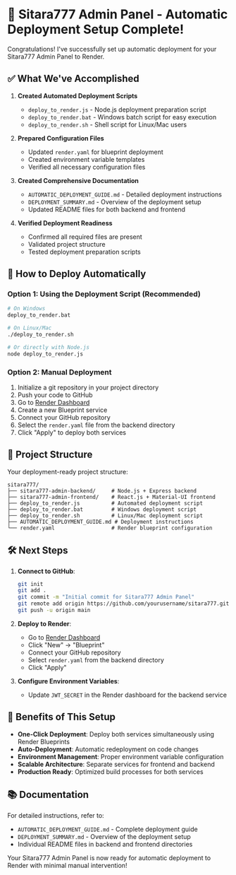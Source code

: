 # 🚀 Sitara777 Admin Panel - Automatic Deployment Setup Complete!

Congratulations! I've successfully set up automatic deployment for your Sitara777 Admin Panel to Render.

## ✅ What We've Accomplished

1. **Created Automated Deployment Scripts**
   - `deploy_to_render.js` - Node.js deployment preparation script
   - `deploy_to_render.bat` - Windows batch script for easy execution
   - `deploy_to_render.sh` - Shell script for Linux/Mac users

2. **Prepared Configuration Files**
   - Updated `render.yaml` for blueprint deployment
   - Created environment variable templates
   - Verified all necessary configuration files

3. **Created Comprehensive Documentation**
   - `AUTOMATIC_DEPLOYMENT_GUIDE.md` - Detailed deployment instructions
   - `DEPLOYMENT_SUMMARY.md` - Overview of the deployment setup
   - Updated README files for both backend and frontend

4. **Verified Deployment Readiness**
   - Confirmed all required files are present
   - Validated project structure
   - Tested deployment preparation scripts

## 🚀 How to Deploy Automatically

### Option 1: Using the Deployment Script (Recommended)
```bash
# On Windows
deploy_to_render.bat

# On Linux/Mac
./deploy_to_render.sh

# Or directly with Node.js
node deploy_to_render.js
```

### Option 2: Manual Deployment
1. Initialize a git repository in your project directory
2. Push your code to GitHub
3. Go to [Render Dashboard](https://dashboard.render.com)
4. Create a new Blueprint service
5. Connect your GitHub repository
6. Select the `render.yaml` file from the backend directory
7. Click "Apply" to deploy both services

## 📁 Project Structure

Your deployment-ready project structure:
```
sitara777/
├── sitara777-admin-backend/     # Node.js + Express backend
├── sitara777-admin-frontend/    # React.js + Material-UI frontend
├── deploy_to_render.js          # Automated deployment script
├── deploy_to_render.bat         # Windows deployment script
├── deploy_to_render.sh          # Linux/Mac deployment script
├── AUTOMATIC_DEPLOYMENT_GUIDE.md # Deployment instructions
└── render.yaml                  # Render blueprint configuration
```

## 🛠️ Next Steps

1. **Connect to GitHub**:
   ```bash
   git init
   git add .
   git commit -m "Initial commit for Sitara777 Admin Panel"
   git remote add origin https://github.com/yourusername/sitara777.git
   git push -u origin main
   ```

2. **Deploy to Render**:
   - Go to [Render Dashboard](https://dashboard.render.com)
   - Click "New" → "Blueprint"
   - Connect your GitHub repository
   - Select `render.yaml` from the backend directory
   - Click "Apply"

3. **Configure Environment Variables**:
   - Update `JWT_SECRET` in the Render dashboard for the backend service

## 🎉 Benefits of This Setup

- **One-Click Deployment**: Deploy both services simultaneously using Render Blueprints
- **Auto-Deployment**: Automatic redeployment on code changes
- **Environment Management**: Proper environment variable configuration
- **Scalable Architecture**: Separate services for frontend and backend
- **Production Ready**: Optimized build processes for both services

## 📚 Documentation

For detailed instructions, refer to:
- `AUTOMATIC_DEPLOYMENT_GUIDE.md` - Complete deployment guide
- `DEPLOYMENT_SUMMARY.md` - Overview of the deployment setup
- Individual README files in backend and frontend directories

Your Sitara777 Admin Panel is now ready for automatic deployment to Render with minimal manual intervention!